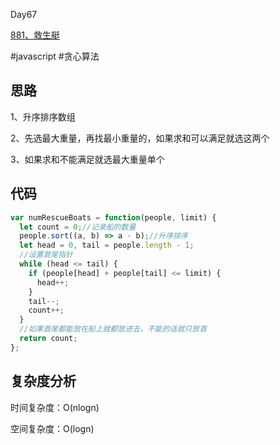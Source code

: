 Day67

[881、救生艇](https://leetcode.cn/problems/boats-to-save-people/)

#javascript  #贪心算法

## 思路
1、升序排序数组

2、先选最大重量，再找最小重量的，如果求和可以满足就选这两个

3、如果求和不能满足就选最大重量单个

## 代码
```javascript
var numRescueBoats = function(people, limit) {
  let count = 0;//记录船的数量
  people.sort((a, b) => a - b);//升序排序
  let head = 0, tail = people.length - 1;
  //设置首尾指针
  while (head <= tail) {
    if (people[head] + people[tail] <= limit) {
      head++;
    }
    tail--;
    count++;
  }
  //如果首尾都能放在船上就都放进去，不能的话就只放首
  return count;
};
```
## 复杂度分析
时间复杂度：O(nlogn)

空间复杂度：O(logn)
